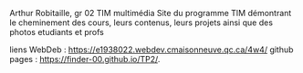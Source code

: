 Arthur Robitaille, gr 02
TIM multimédia
Site du programme TIM démontrant le cheminement des cours, leurs contenus, leurs projets ainsi que des photos etudiants et profs

liens WebDeb : https://e1938022.webdev.cmaisonneuve.qc.ca/4w4/
github pages : https://finder-00.github.io/TP2/.